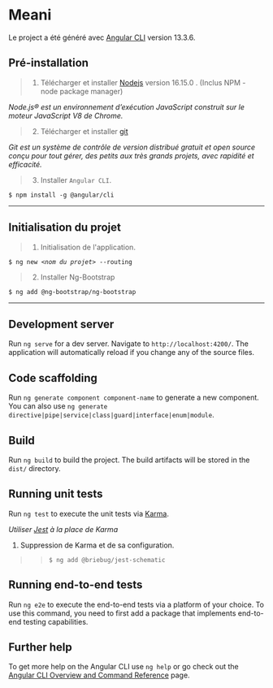 # Meani

Le project a été généré avec [Angular CLI](https://github.com/angular/angular-cli) version 13.3.6.

## Pré-installation

>1. Télécharger et installer [Nodejs](https://nodejs.org/fr/) version 16.15.0 . (Inclus NPM - node package manager)

*Node.js® est un environnement d’exécution JavaScript construit sur le moteur JavaScript V8 de Chrome.*

>2. Télécharger et installer [git](https://git-scm.com/)

*Git est un système de contrôle de version distribué gratuit et open source conçu pour tout gérer, des petits aux très grands projets, avec rapidité et efficacité.*

>3. Installer `Angular CLI`.

<code>$ npm install -g @angular/cli</code>

***

## Initialisation du projet ##

>1. Initialisation de l'application.

<code>$ ng new *\<nom du projet\>* --routing </code>

>2. Installer Ng-Bootstrap

<code>$ ng add @ng-bootstrap/ng-bootstrap</code>

***

## Development server

Run `ng serve` for a dev server. Navigate to `http://localhost:4200/`. The application will automatically reload if you change any of the source files.

## Code scaffolding

Run `ng generate component component-name` to generate a new component. You can also use `ng generate directive|pipe|service|class|guard|interface|enum|module`.

## Build

Run `ng build` to build the project. The build artifacts will be stored in the `dist/` directory.

## Running unit tests

Run `ng test` to execute the unit tests via [Karma](https://karma-runner.github.io).

*Utiliser [Jest](https://jestjs.io/) à la place de Karma*
1. Suppression de Karma et de sa configuration.
   
>><code>$ ng add @briebug/jest-schematic</code>

## Running end-to-end tests

Run `ng e2e` to execute the end-to-end tests via a platform of your choice. To use this command, you need to first add a package that implements end-to-end testing capabilities.

## Further help

To get more help on the Angular CLI use `ng help` or go check out the [Angular CLI Overview and Command Reference](https://angular.io/cli) page.
